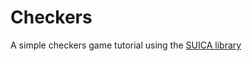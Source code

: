 # Checkers
A simple checkers game tutorial using the [SUICA library](https://github.com/boytchev/suica)

